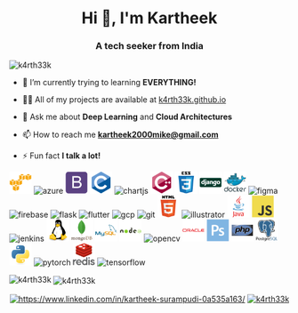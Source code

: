 
<h1 align="center">Hi 👋, I'm Kartheek</h1>
<h3 align="center">A tech seeker from India</h3>

<p align="left"> <img src="https://komarev.com/ghpvc/?username=k4rth33k" alt="k4rth33k" /> </p>

- 🌱 I’m currently trying to learning **EVERYTHING!**

- 👨‍💻 All of my projects are available at [k4rth33k.github.io](https://k4rth33k.github.io/)

- 💬 Ask me about **Deep Learning** and **Cloud Architectures**

- 📫 How to reach me **kartheek2000mike@gmail.com**

- ⚡ Fun fact **I talk a lot!**

<p align="left">
			<img src="https://github.com/devicons/devicon/raw/master/icons/amazonwebservices/amazonwebservices-original.svg" alt="aws" width="40" height="40"/>
			<img src="https://www.vectorlogo.zone/logos/microsoft_azure/microsoft_azure-icon.svg" alt="azure" width="40" height="40"/>
			<img src="https://github.com/devicons/devicon/raw/master/icons/bootstrap/bootstrap-plain.svg" alt="bootstrap" width="40" height="40"/>
			<img src="https://github.com/devicons/devicon/raw/master/icons/c/c-original.svg" alt="c" width="40" height="40"/>
			<img src="https://www.chartjs.org/media/logo-title.svg" alt="chartjs" width="40" height="40"/>
			<img src="https://github.com/devicons/devicon/raw/master/icons/cplusplus/cplusplus-original.svg" alt="cplusplus" width="40" height="40"/>
			<img src="https://github.com/devicons/devicon/raw/master/icons/css3/css3-original-wordmark.svg" alt="css3" width="40" height="40"/>
			<img src="https://github.com/devicons/devicon/raw/master/icons/django/django-original.svg" alt="django" width="40" height="40"/>
			<img src="https://github.com/devicons/devicon/raw/master/icons/docker/docker-original-wordmark.svg" alt="docker" width="40" height="40"/>
			<img src="https://www.vectorlogo.zone/logos/figma/figma-icon.svg" alt="figma" width="40" height="40"/>
			<img src="https://www.vectorlogo.zone/logos/firebase/firebase-icon.svg" alt="firebase" width="40" height="40"/>
			<img src="https://www.vectorlogo.zone/logos/pocoo_flask/pocoo_flask-icon.svg" alt="flask" width="40" height="40"/>
			<img src="https://www.vectorlogo.zone/logos/flutterio/flutterio-icon.svg" alt="flutter" width="40" height="40"/>
			<img src="https://www.vectorlogo.zone/logos/google_cloud/google_cloud-icon.svg" alt="gcp" width="40" height="40"/>
			<img src="https://www.vectorlogo.zone/logos/git-scm/git-scm-icon.svg" alt="git" width="40" height="40"/>
			<img src="https://github.com/devicons/devicon/raw/master/icons/html5/html5-original-wordmark.svg" alt="html5" width="40" height="40"/>
			<img src="https://www.vectorlogo.zone/logos/adobe_illustrator/adobe_illustrator-icon.svg" alt="illustrator" width="40" height="40"/>
			<img src="https://github.com/devicons/devicon/raw/master/icons/java/java-original-wordmark.svg" alt="java" width="40" height="40"/>
			<img src="https://github.com/devicons/devicon/raw/master/icons/javascript/javascript-original.svg" alt="javascript" width="40" height="40"/>
			<img src="https://www.vectorlogo.zone/logos/jenkins/jenkins-icon.svg" alt="jenkins" width="40" height="40"/>
			<img src="https://github.com/devicons/devicon/raw/master/icons/linux/linux-original.svg" alt="linux" width="40" height="40"/>
			<img src="https://github.com/devicons/devicon/raw/master/icons/mongodb/mongodb-original-wordmark.svg" alt="mongodb" width="40" height="40"/>
			<img src="https://github.com/devicons/devicon/raw/master/icons/mysql/mysql-original-wordmark.svg" alt="mysql" width="40" height="40"/>
			<img src="https://github.com/devicons/devicon/raw/master/icons/nodejs/nodejs-original-wordmark.svg" alt="nodejs" width="40" height="40"/>
			<img src="https://www.vectorlogo.zone/logos/opencv/opencv-icon.svg" alt="opencv" width="40" height="40"/>
			<img src="https://github.com/devicons/devicon/raw/master/icons/oracle/oracle-original.svg" alt="oracle" width="40" height="40"/>
			<img src="https://github.com/devicons/devicon/raw/master/icons/photoshop/photoshop-plain.svg" alt="photoshop" width="40" height="40"/>
			<img src="https://github.com/devicons/devicon/raw/master/icons/php/php-original.svg" alt="php" width="40" height="40"/>
			<img src="https://github.com/devicons/devicon/raw/master/icons/postgresql/postgresql-original-wordmark.svg" alt="postgresql" width="40" height="40"/>
			<img src="https://github.com/devicons/devicon/raw/master/icons/python/python-original.svg" alt="python" width="40" height="40"/>
			<img src="https://www.vectorlogo.zone/logos/pytorch/pytorch-icon.svg" alt="pytorch" width="40" height="40"/>
			<img src="https://github.com/devicons/devicon/raw/master/icons/redis/redis-original-wordmark.svg" alt="redis" width="40" height="40"/>
		<img src="https://www.vectorlogo.zone/logos/tensorflow/tensorflow-icon.svg" alt="tensorflow" width="40" height="40"/></p>
<p><img align="left" src="https://github-readme-stats.vercel.app/api/top-langs/?username=k4rth33k&layout=compact&hide=html" alt="k4rth33k" /></p>

<p>&nbsp;<img align="center" src="https://github-readme-stats.vercel.app/api?username=k4rth33k&show_icons=true" alt="k4rth33k" /></p>

<p align="center">
<a href="https://linkedin.com/in/https://www.linkedin.com/in/kartheek-surampudi-0a535a163/" target="blank"><img align="center" src="https://cdn.jsdelivr.net/npm/simple-icons@3.0.1/icons/linkedin.svg" alt="https://www.linkedin.com/in/kartheek-surampudi-0a535a163/" height="30" width="30" /></a>
<a href="https://kaggle.com/k4rth33k" target="blank"><img align="center" src="https://cdn.jsdelivr.net/npm/simple-icons@3.0.1/icons/kaggle.svg" alt="k4rth33k" height="30" width="30" /></a>
<!-- <a href="https://instagram.com/k4rth33k" target="blank"><img align="center" src="https://cdn.jsdelivr.net/npm/simple-icons@3.0.1/icons/instagram.svg" alt="k4rth33k" height="30" width="30" /></a> -->
</p>
